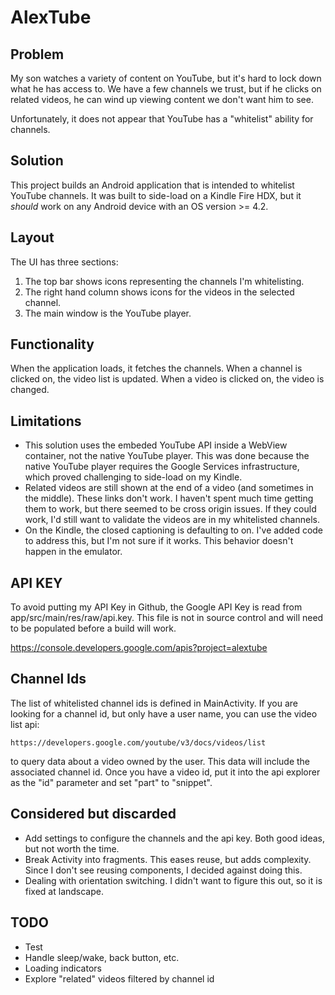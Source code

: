 AlexTube
========

## Problem

My son watches a variety of content on YouTube, but it's hard to lock down what he has access to.
We have a few channels we trust, but if he clicks on related videos, he can wind up viewing content
we don't want him to see.

Unfortunately, it does not appear that YouTube has a "whitelist" ability for channels. 

## Solution

This project builds an Android application that is intended to whitelist YouTube channels.  It was
built to side-load on a Kindle Fire HDX, but it *should* work on any Android device with an OS 
version >= 4.2.

## Layout

The UI has three sections:

1. The top bar shows icons representing the channels I'm whitelisting.
2. The right hand column shows icons for the videos in the selected channel.
3. The main window is the YouTube player.

## Functionality

When the application loads, it fetches the channels.  When a channel is clicked on, the video list
is updated.  When a video is clicked on, the video is changed.

## Limitations

* This solution uses the embeded YouTube API inside a WebView container, not the native YouTube 
player.  This was done because the native YouTube player requires the Google Services infrastructure,
which proved challenging to side-load on my Kindle.
* Related videos are still shown at the end of a video (and sometimes in the middle).  These links 
don't work.  I haven't spent much time getting them to work, but there seemed to be cross origin
issues.  If they could work, I'd still want to validate the videos are in my whitelisted channels.
* On the Kindle, the closed captioning is defaulting to on.  I've added code to address this, but 
I'm not sure if it works.  This behavior doesn't happen in the emulator.

## API KEY

To avoid putting my API Key in Github, the Google API Key is read from app/src/main/res/raw/api.key.
This file is not in source control and will need to be populated before a build will work.

https://console.developers.google.com/apis?project=alextube

## Channel Ids

The list of whitelisted channel ids is defined in MainActivity.  If you are looking for a channel
id, but only have a user name, you can use the video list api:

    https://developers.google.com/youtube/v3/docs/videos/list

to query data about a video owned by the user.  This data will include the associated channel id.
Once you have a video id, put it into the api explorer as the "id" parameter and set "part"
 to "snippet".

## Considered but discarded

* Add settings to configure the channels and the api key.  Both good ideas, but not worth the time.
* Break Activity into fragments.  This eases reuse, but adds complexity.  Since I don't see 
reusing components, I decided against doing this.
* Dealing with orientation switching.  I didn't want to figure this out, so it is fixed at
landscape.

## TODO

* Test
* Handle sleep/wake, back button, etc.
* Loading indicators
* Explore "related" videos filtered by channel id

    
